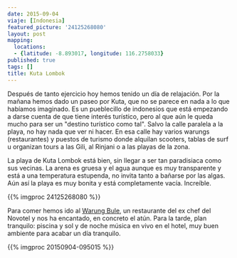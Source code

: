 ```yaml
---
date: 2015-09-04
viaje: [Indonesia]
featured_picture: '24125268080'
layout: post
mapping:
  locations:
  - {latitude: -8.893017, longitude: 116.2758033}
published: true
tags: []
title: Kuta Lombok
---
```


Después de tanto ejercicio hoy hemos tenido un día de relajación. Por la mañana hemos dado un paseo por Kuta, que no se parece en nada a lo que habíamos imaginado. Es un pueblecillo de indonesios que está empezando a darse cuenta de que tiene interés turístico, pero al que aún le queda mucho para ser un "destino turístico como tal". Salvo la calle paralela a la playa, no hay nada que ver ni hacer. En esa calle hay varios warungs (restaurantes) y puestos de turismo donde alquilan scooters, tablas de surf u organizan tours a las Gili, al Rinjani o a las playas de la zona.

La playa de Kuta Lombok está bien, sin llegar a ser tan paradisiaca como sus vecinas. La arena es gruesa y el agua aunque es muy transparente y está a una temperatura estupenda, no invita tanto a bañarse por las algas. Aún así la playa es muy bonita y está completamente vacía. Increíble.

{{% imgproc 24125268080 %}}

Para comer hemos ido al [Warung Bule][bule], un restaurante del ex chef del Novotel y nos ha encantado, en concreto el atún. Para la tarde, plan tranquilo: piscina y sol y de noche música en vivo en el hotel, muy buen ambiente para acabar un día tranquilo.

[bule]: https://warungbulelombok.com/
{{% imgproc 20150904-095015 %}}